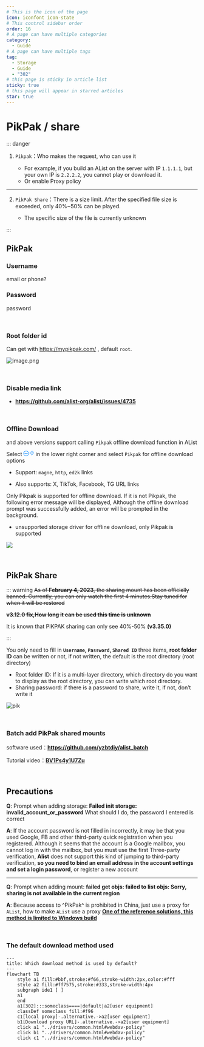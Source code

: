 ```yaml
---
# This is the icon of the page
icon: iconfont icon-state
# This control sidebar order
order: 16
# A page can have multiple categories
category:
  - Guide
# A page can have multiple tags
tag:
  - Storage
  - Guide
  - "302"
# this page is sticky in article list
sticky: true
# this page will appear in starred articles
star: true
---
```


# PikPak / share

::: danger

1. `Pikpak`：Who makes the request, who can use it
   
   
   
   - For example, if you build an AList on the server with IP `1.1.1.1`, but your own IP is `2.2.2.2`, you cannot play or download it.
   - Or enable Proxy policy

-----
2. `PikPak Share`：There is a size limit. After the specified file size is exceeded, only 40%~50% can be played.

   

   - The specific size of the file is currently unknown

:::

## **PikPak**

### **Username**

email or phone?

### **Password**

password

<br/>



### **Root folder id**

Can get with https://mypikpak.com/ , default `root`.

![image.png](/img/drivers/pikpak.png)

<br/>



### **Disable media link**

- **https://github.com/alist-org/alist/issues/4735**

<br/>



### **Offline Download**

<Badge text="v3.36.0" type="info" vertical="middle" /> and above versions support calling `Pikpak` offline download function in AList

Select <span style="color: rgb(24, 144, 255);"><svg fill="none" stroke-width="0" xmlns="http://www.w3.org/2000/svg" viewBox="0 0 24 24" class="toolbar-toggle hope-icon hope-c-XNyZK hope-c-PJLV hope-c-PJLV-ifkxHPo-css" height="1em" width="1em" style="overflow: visible;"><path fill="currentColor" d="M7 14a2 2 0 100-4 2 2 0 000 4zM14 12a2 2 0 11-4 0 2 2 0 014 0zM17 14a2 2 0 100-4 2 2 0 000 4z"></path><path fill="currentColor" fill-rule="evenodd" d="M24 12c0 6.627-5.373 12-12 12S0 18.627 0 12 5.373 0 12 0s12 5.373 12 12zm-2 0c0 5.523-4.477 10-10 10S2 17.523 2 12 6.477 2 12 2s10 4.477 10 10z" clip-rule="evenodd"></path></svg></span><span style="color: rgb(24, 144, 255);"><svg fill="currentColor" stroke-width="0" xmlns="http://www.w3.org/2000/svg" viewBox="0 0 512 512" class="hope-icon hope-c-XNyZK hope-c-PJLV hope-c-PJLV-iipViGO-css" tips="offline_download" height="1em" width="1em" style="overflow: visible;"><path fill="none" stroke="currentColor" stroke-miterlimit="10" stroke-width="32" d="M421.83 293.82A144 144 0 00218.18 90.17M353.94 225.94a48 48 0 00-67.88-67.88"></path><path stroke-linecap="round" stroke-miterlimit="10" stroke-width="32" d="M192 464v-48M90.18 421.82l33.94-33.94M48 320h48"></path><path fill="none" stroke="currentColor" stroke-linejoin="round" stroke-width="32" d="M286.06 158.06L172.92 271.19a32 32 0 01-45.25 0L105 248.57a32 32 0 010-45.26L218.18 90.17M421.83 293.82L308.69 407a32 32 0 01-45.26 0l-22.62-22.63a32 32 0 010-45.26l113.13-113.17M139.6 169.98l67.88 67.89M275.36 305.75l67.89 67.88"></path> </svg></span> in the lower right corner and select `Pikpak` for offline download options

- Support: `magne`, `http`, `ed2k` links

- Also supports: X, TikTok, Facebook, TG URL links

Only Pikpak is supported for offline download. If it is not Pikpak, the following error message will be displayed, Although the offline download prompt was successfully added, an error will be prompted in the background.

- unsupported storage driver for offline download, only Pikpak is supported

![](/img/drivers/offline_download_error.png)

<br/>



## **PikPak Share**

::: warning
~~As of **February 4, 2023**, the sharing mount  has been officially banned. Currently, you can only watch the first 4 minutes.Stay tuned for when it will be restored~~

~~**v3.12.0 fix,How long it can be used this time is unknown**~~

It is known that PIKPAK sharing can only see 40%-50% **(v3.35.0)**

:::

You only need to fill in **`Username`, `Password`, `Shared ID`** three items, **root folder ID** can be written or not, if not written, the default is the root directory (root directory)

- Root folder ID: If it is a multi-layer directory, which directory do you want to display as the root directory, you can write which root directory.
- Sharing password: if there is a password to share, write it, if not, don’t write it

![pik](/img/drivers/pik/pik1.png)

<br/>



### **Batch add PikPak shared mounts**

software used：**https://github.com/yzbtdiy/alist_batch**

Tutorial video：**[BV1Ps4y1U7Zu](https://www.bilibili.com/video/BV1Ps4y1U7Zu)**

<br/>



## **Precautions**

**Q**: Prompt when adding storage: **Failed init storage: invalid_account_or_password** What should I do, the password I entered is correct

**A**: If the account password is not filled in incorrectly, it may be that you used Google, FB and other third-party quick registration when you registered. Although it seems that the account is a Google mailbox, you cannot log in with the mailbox, but you must use the first Three-party verification, **Alist** does not support this kind of jumping to third-party verification, **so you need to bind an email address in the account settings and set a login password**, or register a new account

-----

**Q**: Prompt when adding mount: **failed get objs: failed to list objs: Sorry, sharing is not available in the current region**

**A**: Because access to ^PikPak^ is prohibited in China, just use a proxy for `AList`, how to make `AList` use a proxy [**One of the reference solutions, this method is limited to Windows build**](https://anwen-anyi.github.io/index/07-wenti.html#_41-alist%E5%A6%82%E4%BD%95-%E4%BD%BF%E7%94%A8-%E5%90%83%E5%88%B0-%E4%BB%A3%E7%90%86-proxy)

<br/>



### **The default download method used**

```mermaid
---
title: Which download method is used by default?
---
flowchart TB
    style a1 fill:#bbf,stroke:#f66,stroke-width:2px,color:#fff
    style a2 fill:#ff7575,stroke:#333,stroke-width:4px
    subgraph ide1 [ ]
    a1
    end
    a1[302]:::someclass====|default|a2[user equipment]
    classDef someclass fill:#f96
    c1[local proxy]-.alternative.->a2[user equipment]
    b1[Download proxy URL]-.alternative.->a2[user equipment]
    click a1 "../drivers/common.html#webdav-policy"
    click b1 "../drivers/common.html#webdav-policy"
    click c1 "../drivers/common.html#webdav-policy"
```
